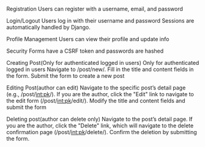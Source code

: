 Registration
Users can register with a username, email, and password

Login/Logout
Users log in with their username and password Sessions are automatically handled by Django.

Profile Management 
Users can view their profile and update info

Security
Forms have a CSRF token and passwords are hashed


Creating Post(Only for authenticated logged in users)
Only for authenticated logged in users 
Navigate to /post/new/.
Fill in the title and content fields in the form.
Submit the form to create a new post

Editing Post(author can edit)
Navigate to the specific post’s detail page (e.g., /post/<int:pk>/).
If you are the author, click the "Edit" link to navigate to the edit form (/post/<int:pk>/edit/).
Modify the title and content fields and submit the form

Deleting post(author can delete only)
Navigate to the post’s detail page.
If you are the author, click the "Delete" link, which will navigate to the delete confirmation page (/post/<int:pk>/delete/).
Confirm the deletion by submitting the form.